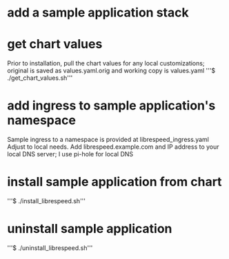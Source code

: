 # add a sample application stack

# get chart values
Prior to installation, pull the chart values for any local customizations; original is saved as values.yaml.orig and working copy is values.yaml
'''$ ./get_chart_values.sh'''

# add ingress to sample application's namespace
Sample ingress to a namespace is provided at librespeed_ingress.yaml
Adjust to local needs.
Add librespeed.example.com and IP address to your local DNS server; I use pi-hole for local DNS

# install sample application from chart
'''$ ./install_librespeed.sh'''

# uninstall sample application
'''$ ./uninstall_librespeed.sh'''